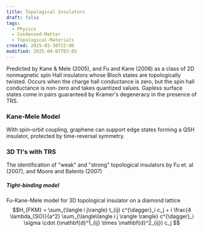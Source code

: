 ```yaml
---
title: Topological Insulators
draft: false
tags:
  - Physics
  - Condensed-Matter
  - Topological-Materials
created: 2025-03-30T22:06
modified: 2025-04-07T03:05
---
```

 Predicted by Kane & Mele (2005), and Fu and Kane (2006) as a class of 2D nonmagnetic spin Hall insulators whose Bloch states are topologically twisted. Occurs when the charge hall conductance is zero, but the spin hall conductance is non-zero and takes quantized values. Gapless surface states come in pairs guaranteed by Kramer's degeneracy in the presence of TRS.

### Kane-Mele Model

With spin–orbit coupling, graphene can support edge states forming a QSH insulator, protected by time-reversal symmetry.

### 3D TI's with TRS

The identification of "weak" and "strong" topological insulators by Fu et. al (2007), and Moore and Balents (2007)
##### Tight-binding model
Fu-Kane-Mele model for 3D topological insulator on a diamond lattice
$$H_{FKM} = \sum_{\langle i j\rangle} t_{ij} c^{\dagger}_i c_j + i \frac{4 \lambda_{SO}}{a^2} \sum_{\langle\langle i j \rangle \rangle} c^{\dagger}_i \sigma \cdot (\mathbf{d}^1_{ij} \times \mathbf{d}^2_{ij}) c_j $$
